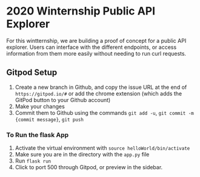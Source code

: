 # 2020 Winternship Public API Explorer
For this wintternship, we are building a proof of concept for a public API explorer. Users can interface with the different endpoints, or access information from them more easily without needing to run curl requests. 

## Gitpod Setup
1. Create a new branch in Github, and copy the issue URL at the end of `https://gitpod.io/#` or add the chrome extension (which adds the GitPod button to your Github account)
2. Make your changes
3. Commit them to Github using the commands `git add -u`, `git commit -m {commit message}`, `git push`

### To Run the flask App
1. Activate the virtual environment with `source helloWorld/bin/activate`
2. Make sure you are in the directory with the `app.py` file
3. Run ```flask run```
4. Click to port 500 through Gitpod, or preview in the sidebar.


